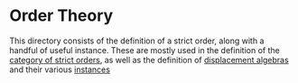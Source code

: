 # Order Theory

This directory consists of the definition of a strict order, along with a handful
of useful instance. These are mostly used in the definition of the
[category of strict orders](https://github.com/RedPRL/agda-mugen/blob/main/src/Mugen/Cat/StrictOrders.agda),
as well as the definition of [displacement algebras](https://github.com/RedPRL/agda-mugen/blob/main/src/Mugen/Algebra/Displacement.agda)
and their various [instances](https://github.com/RedPRL/agda-mugen/blob/main/src/Mugen/Algebra/Displacement/)
